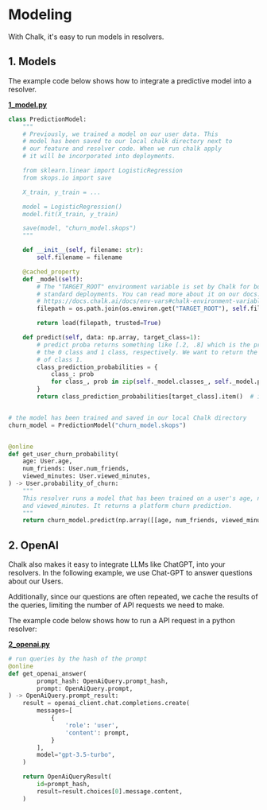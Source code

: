 # Modeling

With Chalk, it's easy to run models in resolvers.

## 1. Models
The example code below shows how to integrate a predictive model into a resolver.

**[1_model.py](1_model.py)**

```python
class PredictionModel:
    """
    # Previously, we trained a model on our user data. This
    # model has been saved to our local chalk directory next to
    # our feature and resolver code. When we run chalk apply
    # it will be incorporated into deployments.

    from sklearn.linear import LogisticRegression
    from skops.io import save

    X_train, y_train = ...

    model = LogisticRegression()
    model.fit(X_train, y_train)

    save(model, "churn_model.skops")
    """

    def __init__(self, filename: str):
        self.filename = filename

    @cached_property
    def _model(self):
        # The "TARGET_ROOT" environment variable is set by Chalk for both branch and
        # standard deployments. You can read more about it on our docs:
        # https://docs.chalk.ai/docs/env-vars#chalk-environment-variable
        filepath = os.path.join(os.environ.get("TARGET_ROOT"), self.filename)

        return load(filepath, trusted=True)

    def predict(self, data: np.array, target_class=1):
        # predict proba returns something like [.2, .8] which is the probability of
        # the 0 class and 1 class, respectively. We want to return the probability
        # of class 1.
        class_prediction_probabilities = {
            class_: prob
            for class_, prob in zip(self._model.classes_, self._model.predict_proba(data).squeeze(), strict=True)
        }
        return class_prediction_probabilities[target_class].item()  # item converts numpy array to float


# the model has been trained and saved in our local Chalk directory
churn_model = PredictionModel("churn_model.skops")


@online
def get_user_churn_probability(
    age: User.age,
    num_friends: User.num_friends,
    viewed_minutes: User.viewed_minutes,
) -> User.probability_of_churn:
    """
    This resolver runs a model that has been trained on a user's age, num_friends
    and viewed_minutes. It returns a platform churn prediction.
    """
    return churn_model.predict(np.array([[age, num_friends, viewed_minutes]]))
```

## 2. OpenAI

Chalk also makes it easy to integrate LLMs like ChatGPT, into your resolvers. In the
following example, we use Chat-GPT to answer questions about our Users.

Additionally, since our questions are often repeated, we cache the results of the queries,
limiting the number of API requests we need to make.

The example code below shows how to run a API request in a python resolver:

**[2_openai.py](2_openai.py)**

```python
# run queries by the hash of the prompt
@online
def get_openai_answer(
        prompt_hash: OpenAiQuery.prompt_hash,
        prompt: OpenAiQuery.prompt,
) -> OpenAiQuery.prompt_result:
    result = openai_client.chat.completions.create(
        messages=[
            {
                'role': 'user',
                'content': prompt,
            }
        ],
        model="gpt-3.5-turbo",
    )

    return OpenAiQueryResult(
        id=prompt_hash,
        result=result.choices[0].message.content,
    )
```
